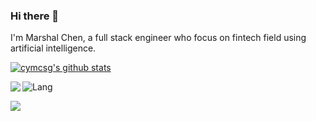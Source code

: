 ### Hi there 👋
I'm Marshal Chen, a full stack engineer who focus on fintech field using artificial intelligence.


<!--- 
  if you have forked this to use on your profile, 
  Change the `github-readme-stats.anuraghazra1.vercel.app` to `github-readme-stats.vercel.app` 
--->

[![cymcsg's github stats](https://github-readme-stats.vercel.app/api?username=cymcsg&hide=[%22contribs%22,%22prs%22,%22issues%22]&show_icons=true&title_color=fff&icon_color=79ff97&text_color=9f9f9f&bg_color=151515)](https://github.com/cymcsg)

![Lang](https://github-readme-stats.vercel.app/api/top-langs/?username=cymcsg&hide=ipynb,html&layout=compact)
<a href="https://github.com/cymcsg/UltimateRecyclerView">
  <img align="left" src="https://github-readme-stats.vercel.app/api/pin/?username=cymcsg&repo=UltimateRecyclerView&title_color=fff&icon_color=79ff97&text_color=9f9f9f&bg_color=151515" />
</a>

<a href="https://github.com/cymcsg/UltimateAndroid">
  <img align="left" src="https://github-readme-stats.vercel.app/api/pin/?username=cymcsg&repo=UltimateAndroid&title_color=fff&icon_color=79ff97&text_color=9f9f9f&bg_color=151515" />
</a>

<!--
**cymcsg/cymcsg** is a ✨ _special_ ✨ repository because its `README.md` (this file) appears on your GitHub profile.

Here are some ideas to get you started:

- 🔭 I’m currently working on ...
- 🌱 I’m currently learning ...
- 👯 I’m looking to collaborate on ...
- 🤔 I’m looking for help with ...
- 💬 Ask me about ...
- 📫 How to reach me: ...
- 😄 Pronouns: ...
- ⚡ Fun fact: ...
-->
